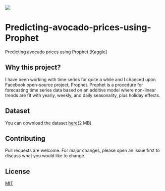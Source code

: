 ![](https://cdn.loveandlemons.com/wp-content/uploads/2020/01/how-to-make-avocado-toast.jpg)
# Predicting-avocado-prices-using-Prophet
Predicting avocado prices using Prophet [Kaggle]

## Why this project?
I have been working with time series for quite a while and I chanced upon Facebook open-source project, Prophet. Prophet is a procedure for forecasting time series data based on an additive model where non-linear trends are fit with yearly, weekly, and daily seasonality, plus holiday effects.

## Dataset
You can download the dataset [here](https://www.kaggle.com/neuromusic/avocado-prices/download)(2 MB).

## Contributing 
Pull requests are welcome. For major changes, please open an issue first to discuss what you would like to change.

## License
[MIT](https://choosealicense.com/licenses/mit/)
